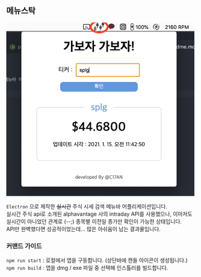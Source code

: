 ## 메뉴스탁

<img src = "./screenshot.png" width = "500"/>

`Electron` 으로 제작한 ~~실시간~~ 주식 시세 검색 메뉴바 어플리케이션입니다.  
실시간 주식 api로 소개된 alphavantage 사의 intraday API를 사용했으나, 이마저도 실시간이 아니었던 관계로 (--;) 종목별 이전일 종가만 확인이 가능한 상태입니다.  
API만 완벽했다면 성공적이었는데... 많은 아쉬움이 남는 결과물입니다.

### 커맨드 가이드

`npm run start` : 로컬에서 앱을 구동합니다. (상단바에 캔들 아이콘이 생성됩니다.)
`npm run build` : 앱을 dmg / exe 파일 중 선택해 인스톨러를 빌드합니다.
